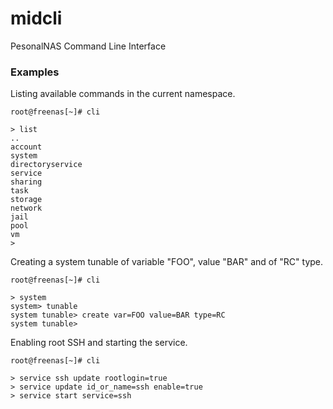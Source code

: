 # midcli

PesonalNAS Command Line Interface

### Examples

Listing available commands in the current namespace.

```
root@freenas[~]# cli

> list
..
account
system
directoryservice
service
sharing
task
storage
network
jail
pool
vm
>
```


Creating a system tunable of variable "FOO", value "BAR" and of "RC" type.

```
root@freenas[~]# cli

> system
system> tunable
system tunable> create var=FOO value=BAR type=RC
system tunable>
```

Enabling root SSH and starting the service.

```
root@freenas[~]# cli

> service ssh update rootlogin=true
> service update id_or_name=ssh enable=true
> service start service=ssh
```
